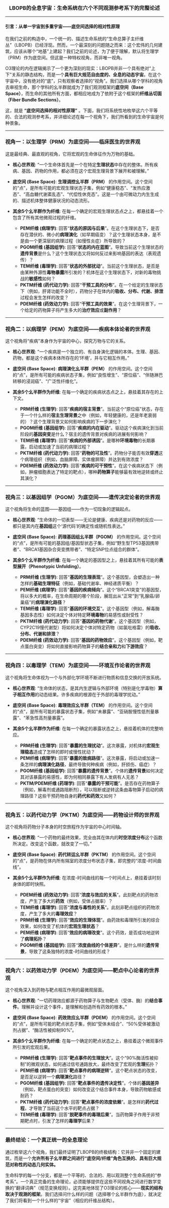 ### <center>**LBOPB的全息宇宙：生命系统在六个不同观测参考系下的完整论述**</center>

---

#### **引言：从单一宇宙到多重宇宙——底空间选择的相对性原理**

在我们之前的构造中，一个统一的、描述生命系统的“生命总算子主纤维丛”（LBOPB）已经浮现。然而，一个最深刻的问题随之而来：这个宏伟的几何建筑，应该从哪个“地基”上建起？我们之前的论述，为了便于理解，默认将生理学（PRM）作为底空间。但这是一种特权视角，而非唯一视角。

O3理论的内在逻辑揭示了一个更为深刻的现实：LBOPB并非一个具有绝对“上下”关系的静态结构，而是一个**具有巨大规范自由度的、全息的动态宇宙**。在这个宇宙中，没有绝对的“底”，只有观察者选择的“视角”。我们选择从哪个学科的视角去审视生命，那个学科的幺半群就成为了我们观测框架的**底空间（Base Space）**，而生命的其他所有方面，都相应地成为了依附于这个框架的**纤维丛切面（Fiber Bundle Sections）**。

这，就是 **“底空间选择的相对性原理”** 。下面，我们将系统性地枚举这六个平等的、合法的观测参考系，并详细论述在每一个视角下，我们所看到的生命宇宙是何种景象。

---

### **视角一：以生理学（PRM）为底空间——临床医生的世界观**

这是最经典、最直观的视角，它将宏观的生命体征作为万物的基础。

* **核心世界观**: “一个生命体首先是一个在特定**生理状态**中存在的整体。所有疾病、基因、药物的作用，都必须在这个宏观生理背景下展开和被理解。”

* **底空间 (Base Space)**: **生理调控幺半群（PRM）** 的作用空间。这个空间的“点”，是所有可能的宏观生理状态子集，例如“健康稳态”、“发热应激态”、“高血糖代谢紊乱态”、“代偿性休克态”。这是一个由可微动力内生生成的、描述机体整体健康状况的动态流形。

* **其余5个幺半群作为纤维**: 在每一个确定的宏观生理状态点之上，都悬挂着一个包含了所有其他微观过程的纤维。
    * **PEM纤维 (病理学)**: 回答“**状态的原因与后果**”。在这个生理状态下，是否存在潜伏的、微小的**病理演化**（如早期癌变）？这个生理状态本身，是不是由一个更深层的病理过程（如慢性炎症）所导致的？
    * **PGOM纤维 (基因组学)**: 回答“**状态的内在蓝图**”。导致当前这个生理状态的**遗传背景**是什么？这个生理状态又将如何反过来影响基因的表达（表观遗传）？
    * **TEM纤维 (毒理学)**: 回答“**状态的外部扰动**”。当前这个生理状态，是否是由某种外源性**毒物暴露**所引发的？机体在这个生理状态下，对新的毒物挑战的**敏感性**如何？
    * **PKTM纤维 (药代动力学)**: 回答“**干预工具的分布**”。在一个给定的生理状态下（例如，肝肾功能不全时），药物分子在体内的**吸收、分布、代谢、排泄**过程会发生怎样的改变？
    * **PDEM纤维 (药效动力学)**: 回答“**干预工具的效果**”。在这个生理背景下，一个给定的药物算子将产生多大的**治疗效应**或**副作用**？

---

### **视角二：以病理学（PEM）为底空间——疾病本体论者的世界观**

这个视角将“疾病”本身作为宇宙的中心，探究万物与它的关系。

* **核心世界观**: “一个疾病是一个独立的、有自身演化逻辑的本体。生理、基因、药物，都是这个疾病本体所存在的‘环境’，并与它相互作用。”

* **底空间 (Base Space)**: **病理演化幺半群（PEM）** 的作用空间。这个空间的“点”，是所有可能的疾病状态子集，例如“良性增生”、“原位癌”、“伴随淋巴转移的浸润癌”、“广泛性纤维化”。

* **其余5个幺半群作为纤维**: 在每一个确定的疾病状态点之上，悬挂着其存在的上下文。
    * **PRM纤维 (生理学)**: 回答“**疾病的宿主背景**”。当前这个“原位癌”状态，存在于一个什么样的**宿主生理背景**之中（例如，年轻健康的，还是年老衰弱的）？这个生理背景又如何影响疾病的下一步演化？
    * **PGOM纤维 (基因组学)**: 回答“**疾病的内在驱动**”。驱动这个疾病演化到当前阶段的**基因突变**是什么？宿主的遗传背景对疾病的进展有何影响？
    * **TEM纤维 (毒理学)**: 回答“**疾病的外部诱因**”。是哪种**环境毒物**的长期暴露，启动或加速了当前的病理过程？
    * **PKTM纤维 (药代动力学)**: 回答“**药物的可及性**”。药物分子能否有效**穿透**这个病理组织（例如，血脑屏障、实体瘤屏障）并达到有效浓度？
    * **PDEM纤维 (药效动力学)**: 回答“**疾病的可干预性**”。在这个疾病状态下（例如，肿瘤细胞表达了特定的靶点），哪种**药物算子**能够最有效地逆转或终止其演化？

---

### **视角三：以基因组学（PGOM）为底空间——遗传决定论者的世界观**

这个视角将生命的蓝图——基因组——作为一切现象的逻辑起点。

* **核心世界观**: “生命体的一切表型——无论是健康、疾病还是对药物的反应——都只是其内在**基因组**这个‘源代码’的确定性或随机性表达。”

* **底空间 (Base Space)**: **药理基因组幺半群（PGOM）** 的作用空间。这个空间的“点”，是所有可能的基因组/基因型状态子集，例如“野生型TP53基因携带者”、“BRCA1基因杂合突变携带者”、“特定SNP位点组合的群体”。

* **其余5个幺半群作为纤维**: 在每一个确定的基因型之上，悬挂着其所有可能的**表型展开（Phenotypic Unfolding）**。
    * **PRM纤维 (生理学)**: 回答“**基因的生理表现**”。这个基因型，会塑造出一种怎样的**基础生理特征**（例如，基础代谢率、神经递质平衡）？
    * **PEM纤维 (病理学)**: 回答“**基因的疾病倾向**”。这个“BRCA1突变”的基因型，将以多大的概率，在生命周期的哪个阶段，展现出从“正常”到“乳腺癌/卵巢癌”的**病理演化路径**？
    * **TEM纤维 (毒理学)**: 回答“**基因的环境交互**”。这个基因型（例如，解毒酶基因多态性）如何决定个体对特定**环境毒物**的易感性或耐受性？
    * **PKTM纤维 (药代动力学)**: 回答“**基因的药物代谢**”。这个基因型（例如，CYP2C19慢代谢型）将如何决定个体对特定药物（如氯吡格雷）的**吸收、分布、代谢和排泄**？
    * **PDEM纤维 (药效动力学)**: 回答“**基因的药物效应**”。这个基因型（例如，靶点蛋白突变）将如何直接影响药物算子的**结合亲和力**和**下游效应**？

---

### **视角四：以毒理学（TEM）为底空间——环境互作论者的世界观**

这个视角将生命体视为一个与外部化学环境不断进行物质和信息交换的开放系统。

* **核心世界观**: “生命体的状态，是其内生逻辑与外部环境（特别是化学毒物）**算子相互作用**的动态结果。许多疾病的根源在于外部的毒理学扰动。”

* **底空间 (Base Space)**: **毒理效应幺半群（TEM）** 的作用空间。这个空间的“点”，是所有可能的暴露状态子集，例如“未暴露”、“亚硝胺慢性低剂量暴露”、“苯急性高剂量暴露”。

* **其余5个幺半群作为纤维**: 在每一个确定的暴露状态之上，悬挂着机体的完整响应。
    * **PRM纤维 (生理学)**: 回答“**暴露的生理扰动**”。这次暴露，对机体的**宏观生理稳态**造成了怎样的即时或慢性扰动？
    * **PEM纤维 (病理学)**: 回答“**暴露的致病路径**”。这次暴露，将启动或加速一条怎样的**病理演化路径**，最终导致何种疾病（例如，肝损伤、癌症）？
    * **PGOM纤维 (基因组学)**: 回答“**暴露的遗传背景**”。个体的**遗传背景**如何决定其对该暴露的易感性，即为何相同暴露下有人发病有人无恙？
    * **PKTM/PDEM纤维 (药理学)**: 回答“**暴露的干预可能**”。是否存在药物算子（例如，解毒剂或通路阻断剂），可以阻断或逆转这条由毒物算子启动的病理路径？这些干预药物自身的**药代和药效**又如何？

---

### **视角五：以药代动力学（PKTM）为底空间——药物设计师的世界观**

这个视角将药物分子本身的时空旅程作为宇宙的中心时间轴。

* **核心世界观**: “一个药物的最终效果，完全由其在体内的**时空浓度分布**这个函数所决定。改变这个函数，就改变了一切。”

* **底空间 (Base Space)**: **药代转运幺半群（PKTM）** 的作用空间。这个空间的“点”，是药物在体内所有隔室的浓度分布状态子集，即完整的“浓度-时间曲线”。

* **其余5个幺半群作为纤维**: 在浓度-时间曲线的每一个时间点上，悬挂着该时刻身体的即时快照。
    * **PDEM纤维 (药效动力学)**: 回答“**浓度与效应的关系**”。此刻靶点的药物浓度，产生了多大的**药效**（例如，受体占据率）？
    * **TEM纤维 (毒理学)**: 回答“**浓度与毒性的关系**”。此刻非靶点组织的药物浓度，产生了多大的**毒理效应**？
    * **PRM纤维 (生理学)**: 回答“**效应的生理体现**”。由药效和毒理所引发的综合效果，如何改变了机体的**宏观生理状态**？
    * **PEM纤维 (病理学)**: 回答“**效应的病理改变**”。这个药效，是否成功地逆转了**病理拓扑**？
    * **PGOM纤维 (基因组学)**: 回答“**浓度曲线的个体差异**”。是什么样的**遗传背景**，导致了这条独特的浓度-时间曲线的形成？

---

### **视角六：以药效动力学（PDEM）为底空间——靶点中心论者的世界观**

这个视角深入到药物与靶点相互作用的最微观层面。

* **核心世界观**: “一切药理效应都源于药物算子与生物靶点（受体、酶）的**结合事件**。理解并设计这个事件，是理解和创造所有药效的根本。”

* **底空间 (Base Space)**: **药效效应幺半群（PDEM）** 的作用空间。这个空间的“点”，是所有可能的靶点状态子集，例如“受体未结合”、“50%受体被激动剂占据”、“酶活性被抑制90%”。

* **其余5个幺半群作为纤维**: 在每一个确定的靶点状态之上，悬挂着这个微观事件所引发的宏观后果。
    * **PRM纤维 (生理学)**: 回答“**靶点事件的生理放大**”。这个“90%酶活性被抑制”的微观状态，如何通过信号通路放大，最终改变了宏观的**生理**拓扑？
    * **PEM纤维 (病理学)**: 回答“**靶点事件的病理逆转**”。这个靶点状态的改变，是否足以逆转一个**病理演化**路径？
    * **PGOM纤维 (基因组学)**: 回答“**靶点事件的遗传决定性**”。个体的**基因差异**（例如，靶点蛋白的突变）如何改变这个结合事件本身，导致药物敏感或耐药？
    * **PKTM纤维 (药代动力学)**: 回答“**靶点事件的浓度依赖**”。是怎样的**药代过程**，才导致了当前这个水平的靶点占据？
    * **TEM纤维 (毒理学)**: 回答“**脱靶事件的毒理后果**”。当药物算子作用于非预期靶点时，引发了怎样的**毒理学**后果？

---

### **最终结论：一个真正统一的全息理论**

通过枚举这六个视角，我们最终证明了LBOPB的终极结构：它并非一个固定的建筑，而是一个**允许所有子幺半群之间进行“底空间/纤维”角色互换的、具有巨大规范对称性的动态几何实体。**

生命科学的每一个分支，都是一个平等的、合法的、用以观测整个生命系统的“参考系”。一个真正完备的生命理论，必须能够提供在这些不同视角之间进行数学变换的“翻译词典”（规范变换规则）。这完美地体现了O3理论的核心——**现实的结构取决于观测的框架**。我们选择问什么样的问题（选择哪个幺半群作为底），就决定了我们将看到一个什么样的“宇宙”（相应的纤维丛结构）。